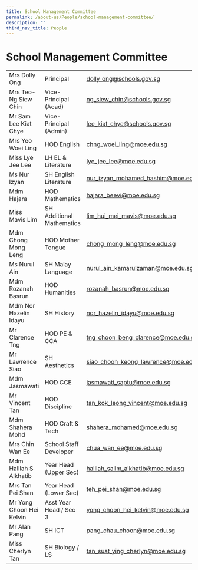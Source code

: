 ```yaml
---
title: School Management Committee
permalink: /about-us/People/school-management-committee/
description: ""
third_nav_title: People
---
```

# School Management Committee
|                          |                           |                                      |
|--------------------------|---------------------------|--------------------------------------|
| Mrs Dolly Ong            | Principal                 | dolly_ong@schools.gov.sg             |
| Mrs Teo-Ng Siew Chin     | Vice-Principal (Acad)     | ng_siew_chin@schools.gov.sg          |
| Mr Sam Lee Kiat Chye     | Vice-Principal (Admin)    | lee_kiat_chye@schools.gov.sg         |
| Mrs Yeo Woei Ling        | HOD English               | chng_woei_ling@moe.edu.sg            |
| Miss Lye Jee Lee         | LH EL & Literature        | lye_jee_lee@moe.edu.sg               |
| Ms Nur Izyan             | SH English Literature     | nur_izyan_mohamed_hashim@moe.edu.sg  |
| Mdm Hajara               | HOD Mathematics           | hajara_beevi@moe.edu.sg              |
| Miss Mavis Lim           | SH Additional Mathematics | lim_hui_mei_mavis@moe.edu.sg         |
| Mdm Chong Mong Leng      | HOD Mother Tongue         | chong_mong_leng@moe.edu.sg           |
| Ms Nurul Ain             | SH Malay Language         | nurul_ain_kamarulzaman@moe.edu.sg    |
| Mdm Rozanah Basrun       | HOD Humanities            | rozanah_basrun@moe.edu.sg            |
| Mdm Nor Hazelin Idayu    | SH History                | nor_hazelin_idayu@moe.edu.sg         |
| Mr Clarence Tng          | HOD PE & CCA              | tng_choon_beng_clarence@moe.edu.sg   |
| Mr Lawrence Siao         | SH Aesthetics             | siao_choon_keong_lawrence@moe.edu.sg |
| Mdm Jasmawati            | HOD CCE                   | jasmawati_saptu@moe.edu.sg           |
| Mr Vincent Tan           | HOD Discipline            | tan_kok_leong_vincent@moe.edu.sg     |
| Mdm Shahera Mohd         | HOD Craft & Tech          | shahera_mohamed@moe.edu.sg           |
| Mrs Chin Wan Ee          | School Staff Developer    | chua_wan_ee@moe.edu.sg               |
| Mdm Halilah S Alkhatib   | Year Head (Upper Sec)     | halilah_salim_alkhatib@moe.edu.sg    |
| Mrs Tan Pei Shan         | Year Head (Lower Sec)     | teh_pei_shan@moe.edu.sg              |
| Mr Yong Choon Hei Kelvin | Asst Year Head / Sec 3    | yong_choon_hei_kelvin@moe.edu.sg     |
| Mr Alan Pang             | SH ICT                    | pang_chau_choon@moe.edu.sg           |
| Miss Cherlyn Tan         | SH Biology / LS           | tan_suat_ying_cherlyn@moe.edu.sg     |